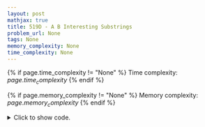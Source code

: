 ```yaml
---
layout: post
mathjax: true
title: 519D - A B Interesting Substrings
problem_url: None
tags: None
memory_complexity: None
time_complexity: None
---
```




{% if page.time_complexity != "None" %}
Time complexity: ${{ page.time_complexity }}$
{% endif %}

{% if page.memory_complexity != "None" %}
Memory complexity: ${{ page.memory_complexity }}$
{% endif %}

<details>
<summary>
<p style="display:inline">Click to show code.</p>
</summary>
```cpp
{% raw %}
using namespace std;
using ll = long long;
const int CMAX = 26;
map<ll, ll> m[CMAX + 1];
int x[CMAX + 1];
ll solve(string s)
{
    int n = s.size(), cur;
    ll ans = 0, sum = 0;
    for (int i = 0; i < n; ++i)
    {
        cur = s[i] - 'a';
        ans += m[cur][sum];
        sum += x[cur];
        ++m[cur][sum];
    }
    return ans;
}
int main(void)
{
    string s;
    for (int i = 0; i < CMAX; ++i)
        cin >> x[i];
    cin >> s;
    cout << solve(s) << endl;
    return 0;
}

{% endraw %}
```
</details>

